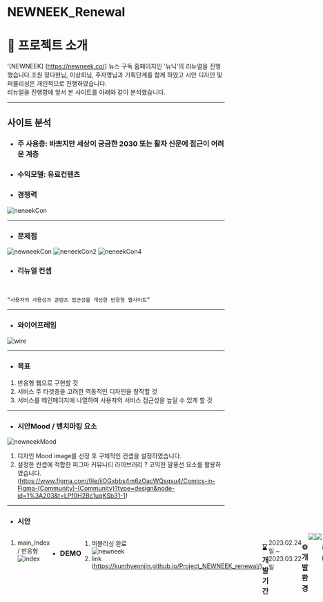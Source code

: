 # NEWNEEK_Renewal 



# 🙋 프로젝트 소개

'[NEWNEEK] (https://newneek.co/) 뉴스 구독 홈페이지인 '뉴닉'의 리뉴얼을 진행했습니다.조원 정다현님, 이상희님, 주자명님과 기획단계를 함께 하였고 시안 디자인 및 퍼블리싱은 개인적으로 진행하였습니다.  
 리뉴얼을 진행함에 앞서 본 사이트를 아래와 같이 분석했습니다.  
  <hr/>

 ## 사이트 분석

  - ### 주 사용층: 바쁘지만 세상이 궁금한 2030 또는 활자 신문에 접근이 어려운 계층
  - ### 수익모델: 유료컨텐츠
  - ### 경쟁력
 ![neneekCon](https://github.com/kumhyeonjin/Project_NEWNEEK_renewal/assets/122090183/3f3146c6-0f57-4c49-99e4-ac52d4e6f193)
 <hr/>

  - ### 문제점
 ![newneekCon](https://github.com/kumhyeonjin/Project_NEWNEEK_renewal/assets/122090183/4079c20f-5597-4246-8aad-581520ba41c5)
 ![neneekCon2](https://github.com/kumhyeonjin/Project_NEWNEEK_renewal/assets/122090183/eb14368f-fb8b-40a0-909b-1fc6cc1e4634)
 ![neneekCon4](https://github.com/kumhyeonjin/Project_NEWNEEK_renewal/assets/122090183/7e114a75-7639-4460-89d7-f7d8ca77355e)

  - ### 리뉴얼 컨셉
   <br/>
    
    “사용자의 사용성과 콘텐츠 접근성을 개선한 반응형 웹사이트”

  <hr/>

 - ### 와이어프레임
  ![wire](https://github.com/kumhyeonjin/Project_NEWNEEK_renewal/assets/122090183/b8381bb5-96b8-417e-88a2-d53651558059)
  <hr/>

  - ### 목표 
  1. 반응형 웹으로 구현할 것 
  2. 서비스 주 타겟층을 고려한 역동적인 디자인을 창작할 것
  3. 서비스를 메인페이지에 나열하여 사용자의 서비스 접근성을 높일 수 있게 할 것
  <hr/>

 - ### 시안Mood / 벤치마킹 요소 

 ![newneekMood](https://github.com/kumhyeonjin/Project_NEWNEEK_renewal/assets/122090183/e95860cd-0a5b-4528-b6d4-9277aa684b1a)
  1. 디자인 Mood image를 선정 후 구체적인 컨셉을 설정하였습니다.
  2. 설정한 컨셉에 적합한 피그마 커뮤니티 라이브러리 ? 코믹한 말풍선 요소를 활용하였습니다.(https://www.figma.com/file/iiOGxbbs4m6zOacWQsqsu4/Comics-in-Figma-(Community)-(Community)?type=design&node-id=1%3A203&t=LPf0H2Bc1uqKSb31-1)
  <hr/>

 - ### 시안 
 <div style="display:flex">
  <div> 

  1. main_Index / 반응형 </br>
![index](https://github.com/kumhyeonjin/Project_NEWNEEK_renewal/assets/122090183/9aa46c8e-78fb-400a-a328-bd15122d2528)


 </div>

 <hr/>

- ### DEMO
 1. 퍼블리싱 완료 </br>
  ![newneek](https://github.com/kumhyeonjin/Project_NEWNEEK_renewal/assets/122090183/f0b89a75-c0d3-425f-9892-704c8b0eb3a5)
 2. link
  (https://kumhyeonjin.github.io/Project_NEWNEEK_renewal/) 
  <hr/>

### ⌛ 개발 기간

2023.02.24일 ~ 2023.03.22일
 <hr/>

### ⚙ 개발 환경

<img src="https://img.shields.io/badge/Visual%20Studio%20Code-007ACC?style=flat&logo=VisualStudioCode&logoColor=white" />
<img src="https://img.shields.io/badge/figma-F24E1E?style=flat&logo=figma&logoColor=white" />
 <hr/>

### 📚 UsableSKill
<img src="https://img.shields.io/badge/Photoshop-31A8FF?style=flat&logo=adobephotoshop&logoColor=white"> 
    <img src="https://img.shields.io/badge/Illustration-FF9A00?style=flat&logo=adobeillustrator&logoColor=white"> 
<img src="https://img.shields.io/badge/HTML5-E34F26?style=flat&logo=HTML5&logoColor=white"/>
<img src="https://img.shields.io/badge/CSS3-1572B6?style=flat&logo=CSS3&logoColor=white"/>
<img src="https://img.shields.io/badge/JavaScript-F7DF1E?style=flat&logo=JavaScript&logoColor=white"/>



